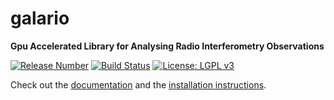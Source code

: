 galario
=======

**Gpu Accelerated Library for Analysing Radio Interferometry Observations**

[![Release Number](https://img.shields.io/github/release/mtazzari/galario/all.svg)](https://github.com/mtazzari/galario/releases)
[![Build Status](https://travis-ci.org/mtazzari/galario.svg?branch=master)](https://travis-ci.org/mtazzari/galario)
[![License: LGPL v3](https://img.shields.io/badge/License-LGPL%20v3-blue.svg)](https://www.gnu.org/licenses/lgpl-3.0)

Check out the [documentation](https://mtazzari.github.io/galario/) and the [installation instructions](https://mtazzari.github.io/galario/install.html).
